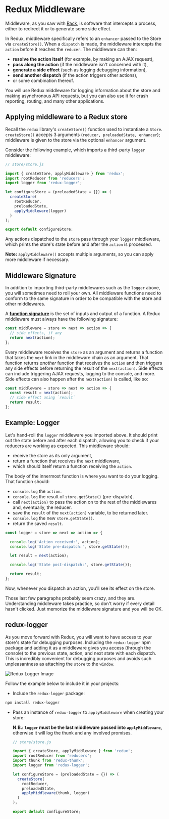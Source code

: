 # Redux Middleware

Middleware, as you saw with [Rack][rack], is software that intercepts a process,
either to redirect it or to generate some side effect.

In Redux, middleware specifically refers to an `enhancer` passed to the Store
via `createStore()`. When a `dispatch` is made, the middleware intercepts the
`action` before it reaches the `reducer`. The middleware can then:

- **resolve the action itself** (for example, by making an AJAX request),
- **pass along the action** (if the middleware isn't concerned with it),
- **generate a side effect** (such as logging debugging information),
- **send another dispatch** (if the action triggers other actions),
- or some combination thereof.

You will use Redux middleware for logging information about the store and making
asynchronous API requests, but you can also use it for crash reporting, routing,
and many other applications.

[rack]: https://guides.rubyonrails.org/rails_on_rack.html

## Applying middleware to a Redux store

Recall the `redux` library's `createStore()` function used to instantiate a
`Store`.  `createStore()` accepts 3 arguments (`reducer, preloadedState,
enhancer`); middleware is given to the store via the optional `enhancer`
argument.

Consider the following example, which imports a third-party `logger` middleware:

```js
// store/store.js

import { createStore, applyMiddleware } from 'redux';
import rootReducer from 'reducers';
import logger from 'redux-logger';

let configureStore = (preloadedState = {}) => (
  createStore(
    rootReducer,
    preloadedState,
    applyMiddleware(logger)
  )
);

export default configureStore;
```

Any actions dispatched to the `store` pass through your `logger` middleware,
which prints the store's state before and after the `action` is processed.

**Note:** `applyMiddleware()` accepts multiple arguments, so you can apply more
middleware if necessary.

## Middleware Signature

In addition to importing third-party middlewares such as the `logger` above, you
will sometimes need to roll your own. All middleware functions need to conform
to the same signature in order to be compatible with the store and
other middlewares.

A [**function signature**][signature] is the set of inputs and output of a
function. A Redux middleware must always have the following signature:

```js
const middleware = store => next => action => {
  // side effects, if any
  return next(action);
};
```

Every middleware receives the `store` as an argument and returns a function that
takes the `next` link in the middleware chain as an argument. That function
returns *another* function that receives the `action` and then triggers any side
effects before returning the result of the `next(action)`. Side effects can
include triggering AJAX requests, logging to the console, and more. Side effects
can also happen after the `next(action)` is called, like so:

```js
const middleware = store => next => action => {
  const result = next(action);
  // side effect using `result`
  return result;
};
```

## Example: Logger

Let's hand-roll the `logger` middleware you imported above. It should print out
the state before and after each dispatch, allowing you to check if your reducers
are working as expected. This middleware should:

- receive the store as its only argument,
- return a function that receives the `next` middleware,
- which should itself return a function receiving the `action`.

The body of the innermost function is where you want to do your logging. That
function should:

- `console.log` the `action`.
- `console.log` the result of `store.getState()` (pre-dispatch).
- call `next(action)` to pass the action on to the rest of the middlewares and,
eventually, the reducer.
- save the `result` of the `next(action)` variable, to be returned later.
- `console.log` the new `store.getState()`.
- return the saved `result`.

```js
const logger = store => next => action => {

  console.log('Action received:', action);
  console.log('State pre-dispatch:', store.getState());

  let result = next(action);

  console.log('State post-dispatch:', store.getState());

  return result;
};
```

Now, whenever you dispatch an action, you'll see its effect on the store.

Those last few paragraphs probably seem crazy, and they are. Understanding
middleware takes practice, so don't worry if every detail hasn't clicked. Just
memorize the middleware signature and you will be OK.

## redux-logger

As you move forward with Redux, you will want to have access to your store's
state for debugging purposes. Including the `redux-logger` npm package and
adding it as a middleware gives you access (through the console) to the previous
state, action, and next state with each dispatch. This is incredibly convenient
for debugging purposes and avoids such unpleasantness as attaching the `store`
to the `window`.

![Redux Logger Image](https://camo.githubusercontent.com/73b5dc54ec615f18746e8472e02d130f79a3cf9f/687474703a2f2f692e696d6775722e636f6d2f43674175486c452e706e67)

Follow the example below to include it in your projects:

- Include the `redux-logger` package:

```sh
npm install redux-logger
```

- Pass an instance of `redux-logger` to `applyMiddleware` when creating your
  store:

  **N.B.: `logger` must be the last middleware passed into `applyMiddleware`,**
  otherwise it will log the thunk and any involved promises.

  ```js
  // store/store.js

  import { createStore, applyMiddleware } from 'redux';
  import rootReducer from 'reducers';
  import thunk from 'redux-thunk';
  import logger from 'redux-logger';

  let configureStore = (preloadedState = {}) => (
    createStore(
      rootReducer,
      preloadedState,
      applyMiddleware(thunk, logger)
    )
  );

  export default configureStore;
  ```

[signature]: https://developer.mozilla.org/en-US/docs/Glossary/Signature/Function
